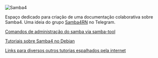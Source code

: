 ![Samba4](https://www.tranquil.it/website/image/ir.attachment/15092_8cef635/datas)

Espaço dedicado para criação de uma documentação colaborativa sobre Samba4. Uma ideia do grupo [Samba4RN](https://t.me/Samba4BR "Grupo de discussão sobre Samba4 no Telegram") no Telegram.

[Comandos de administração do samba via samba-tool](samba-tool.md "Comandos de administração do samba via samba-tool")

[Tutoriais sobre Samba4 no Debian](/samba4-debian "Tutoriais sobre Samba4 no Debian")

[Links para diversos outros tutorias espalhados pela internet](links-tutoriais.md "Links para diversos outros tutorias espalhados pela internet")

